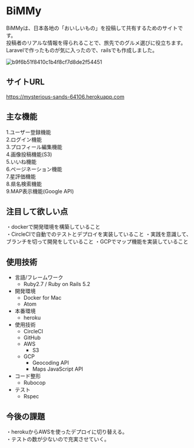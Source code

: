 # BiMMy

BiMMyは、日本各地の「おいしいもの」を投稿して共有するためのサイトです。  
投稿者のリアルな情報を得られることで、旅先でのグルメ選びに役立ちます。  
Laravelで作ったものが気に入ったので、railsでも作成しました。  

![b9f6b51f8410c1b4f8cf7d8de2f54451](https://user-images.githubusercontent.com/50498102/64840090-ddd6dc00-d634-11e9-958e-99e79d25769e.jpg)


## サイトURL
https://mysterious-sands-64106.herokuapp.com

## 主な機能

1.ユーザー登録機能  
2.ログイン機能  
3.プロフィール編集機能  
4.画像投稿機能(S3)  
5.いいね機能  
6.ページネーション機能  
7.星評価機能  
8.県名検索機能  
9.MAP表示機能(Google API)  

## 注目して欲しい点
・dockerで開発環境を構築していること  
・CircleCIで自動でのテストとデプロイを実装していること
・実践を意識して、ブランチを切って開発をしていること
・GCPでマップ機能を実装していること

## 使用技術
- 言語/フレームワーク
    - Ruby2.7 / Ruby on Rails 5.2
- 開発環境
    - Docker for Mac
    - Atom
- 本番環境
    - heroku
- 使用技術
    - CircleCI
    - GitHub
    - AWS
        - S3
    - GCP
        - Geocoding API
        - Maps JavaScript API
- コード整形
    - Rubocop
- テスト
    - Rspec

## 今後の課題
・herokuからAWSを使ったデプロイに切り替える。  
・テストの数が少ないので充実させていく。  
